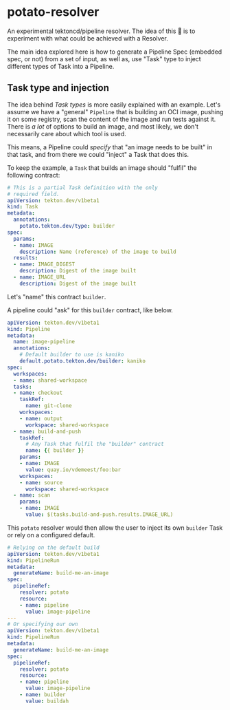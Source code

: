 # potato-resolver

An experimental tektoncd/pipeline resolver. The idea of this 🥔 is to
experiment with what could be achieved with a Resolver.

The main idea explored here is how to generate a Pipeline Spec
(embedded spec, or not) from a set of input, as well as, use "Task"
type to inject different types of Task into a Pipeline.

## Task type and injection

The idea behind *Task types* is more easily explained with an
example. Let's assume we have a "general" `Pipeline` that is building
an OCI image, pushing it on some registry, scan the content of the
image and run tests against it.  There is *a lot* of options to build
an image, and most likely, we don't necessarily care about which tool
is used.

This means, a Pipeline could *specify* that "an image needs to be
built" in that task, and from there we could "inject" a Task that does
this.

To keep the example, a `Task` that builds an image should "fulfil" the
following contract:

```yaml
# This is a partial Task definition with the only
# required field.
apiVersion: tekton.dev/v1beta1
kind: Task
metadata:
  annotations:
    potato.tekton.dev/type: builder
spec:
  params:
  - name: IMAGE
    description: Name (reference) of the image to build
  results:
  - name: IMAGE_DIGEST
    description: Digest of the image built
  - name: IMAGE_URL
    description: Digest of the image built
```

Let's "name" this contract `builder`.

A pipeline could "ask" for this `builder` contract, like below.

```yaml
apiVersion: tekton.dev/v1beta1
kind: Pipeline
metadata:
  name: image-pipeline
  annotations:
    # Default builder to use is kaniko
    default.potato.tekton.dev/builder: kaniko
spec:
  workspaces:
  - name: shared-workspace
  tasks:
  - name: checkout
    taskRef:
      name: git-clone
    workspaces:
    - name: output
      workspace: shared-workspace
  - name: build-and-push
    taskRef:
      # Any Task that fulfil the "builder" contract
      name: {{ builder }}
    params:
    - name: IMAGE
      value: quay.io/vdemeest/foo:bar
    workspaces:
    - name: source
      workspace: shared-workspace
  - name: scan
    params:
    - name: IMAGE
      value: $(tasks.build-and-push.results.IMAGE_URL)
```

This `potato` resolver would then allow the user to inject its own
`builder` Task or rely on a configured default.

```yaml
# Relying on the default build
apiVersion: tekton.dev/v1beta1
kind: PipelineRun
metadata:
  generateName: build-me-an-image
spec:
  pipelineRef:
    resolver: potato
    resource:
    - name: pipeline
      value: image-pipeline
---
# Or specifying our own
apiVersion: tekton.dev/v1beta1
kind: PipelineRun
metadata:
  generateName: build-me-an-image
spec:
  pipelineRef:
    resolver: potato
    resource:
    - name: pipeline
      value: image-pipeline
    - name: builder
      value: buildah
```
